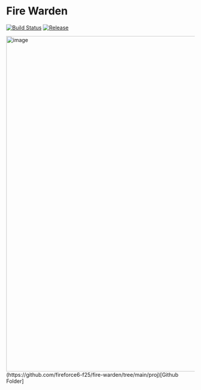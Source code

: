 # Fire Warden

[![Build Status](https://github.com/fireforce6-f25/fire-warden/actions/workflows/ci.yml/badge.svg)](https://github.com/fireforce6-f25/fire-warden/actions/workflows/ci.yml)
[![Release](https://img.shields.io/github/v/release/fireforce6-f25/fire-warden?label=Release)](https://github.com/fireforce6-f25/fire-warden/releases/latest)


<img width="1908" height="896" alt="image" src="https://github.com/user-attachments/assets/ae715753-2bec-43f8-9466-065930ade121" />
(https://github.com/fireforce6-f25/fire-warden/tree/main/proj)[Github Folder]
